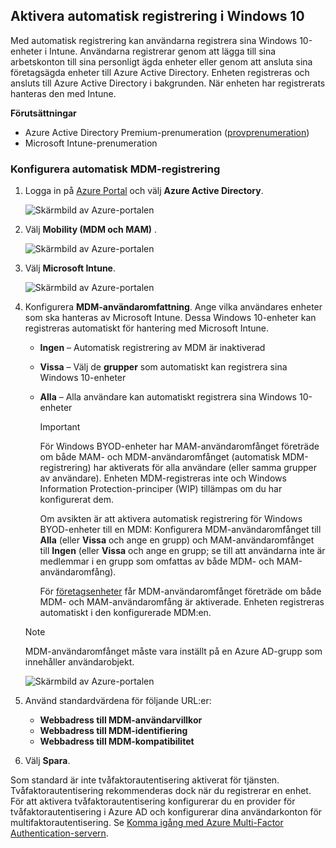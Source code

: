 ## <a name="enable-windows-10-automatic-enrollment"></a>Aktivera automatisk registrering i Windows 10

Med automatisk registrering kan användarna registrera sina Windows 10-enheter i Intune. Användarna registrerar genom att lägga till sina arbetskonton till sina personligt ägda enheter eller genom att ansluta sina företagsägda enheter till Azure Active Directory. Enheten registreras och ansluts till Azure Active Directory i bakgrunden. När enheten har registrerats hanteras den med Intune.

**Förutsättningar**

- Azure Active Directory Premium-prenumeration ([provprenumeration](https://go.microsoft.com/fwlink/?LinkID=816845))
- Microsoft Intune-prenumeration

### <a name="configure-automatic-mdm-enrollment"></a>Konfigurera automatisk MDM-registrering

1. Logga in på [Azure Portal](https://portal.azure.com) och välj **Azure Active Directory**.

   ![Skärmbild av Azure-portalen](../enrollment/media/windows-enroll/auto-enroll-azure-main.png)

2. Välj **Mobility (MDM och MAM)** .

   ![Skärmbild av Azure-portalen](../enrollment/media/windows-enroll/auto-enroll-mdm.png)

3. Välj **Microsoft Intune**.

   ![Skärmbild av Azure-portalen](../enrollment/media/windows-enroll/auto-enroll-intune.png)

4. Konfigurera **MDM-användaromfattning**. Ange vilka användares enheter som ska hanteras av Microsoft Intune. Dessa Windows 10-enheter kan registreras automatiskt för hantering med Microsoft Intune.

   - **Ingen** – Automatisk registrering av MDM är inaktiverad
   - **Vissa** – Välj de **grupper** som automatiskt kan registrera sina Windows 10-enheter
   - **Alla** – Alla användare kan automatiskt registrera sina Windows 10-enheter

      > [!IMPORTANT]
      > För Windows BYOD-enheter har MAM-användaromfånget företräde om både MAM- och MDM-användaromfånget (automatisk MDM-registrering) har aktiverats för alla användare (eller samma grupper av användare). Enheten MDM-registreras inte och Windows Information Protection-principer (WIP) tillämpas om du har konfigurerat dem.
      >
      > Om avsikten är att aktivera automatisk registrering för Windows BYOD-enheter till en MDM: Konfigurera MDM-användaromfånget till **Alla** (eller **Vissa** och ange en grupp) och MAM-användaromfånget till **Ingen** (eller **Vissa** och ange en grupp; se till att användarna inte är medlemmar i en grupp som omfattas av både MDM- och MAM-användaromfång).
      >
      >För [företagsenheter](../enrollment/enrollment-restrictions-set.md#blocking-personal-windows-devices) får MDM-användaromfånget företräde om både MDM- och MAM-användaromfång är aktiverade. Enheten registreras automatiskt i den konfigurerade MDM:en.

   > [!NOTE]
   > MDM-användaromfånget måste vara inställt på en Azure AD-grupp som innehåller användarobjekt.

   ![Skärmbild av Azure-portalen](../enrollment/media/windows-enroll/auto-enroll-scope.png)

5. Använd standardvärdena för följande URL:er:
    - **Webbadress till MDM-användarvillkor**
    - **Webbadress till MDM-identifiering**
    - **Webbadress till MDM-kompatibilitet**

6. Välj **Spara**.

Som standard är inte tvåfaktorautentisering aktiverat för tjänsten. Tvåfaktorautentisering rekommenderas dock när du registrerar en enhet. För att aktivera tvåfaktorautentisering konfigurerar du en provider för tvåfaktorautentisering i Azure AD och konfigurerar dina användarkonton för multifaktorautentisering. Se [Komma igång med Azure Multi-Factor Authentication-servern](https://docs.microsoft.com/azure/multi-factor-authentication/multi-factor-authentication-get-started-cloud).
